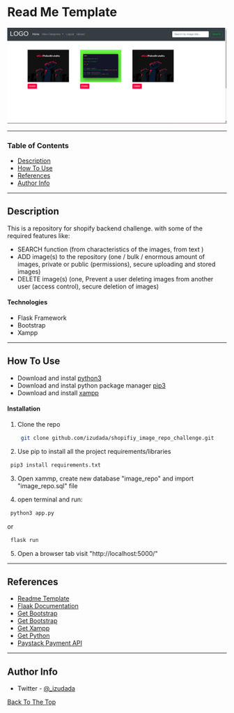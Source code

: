 # Read Me Template

![Project Image](static/images/image.png)

---

### Table of Contents

- [Description](#description)
- [How To Use](#how-to-use)
- [References](#references)
- [Author Info](#author-info)

---

## Description

This is a repository for shopify backend challenge. with some of the required features like:
- SEARCH function (from characteristics of the images, from text )
- ADD image(s) to the repository (one / bulk / enormous amount of images, private or public (permissions), secure uploading and stored images)
- DELETE image(s) (one, Prevent a user deleting images from another user (access control), secure deletion of images)


#### Technologies

- Flask Framework
- Bootstrap
- Xampp

---

## How To Use
- Download and instal [python3](https://www.python.org/downloads/)
- Download and instal python package manager [pip3](https://pip.pypa.io/en/stable/installing/)
- Download and install [xampp](https://www.apachefriends.org/index.html)

#### Installation
1. Clone the repo
   ```sh
    git clone github.com/izudada/shopifiy_image_repo_challenge.git
   ```
2.  Use pip to install all the project requirements/libraries
   ```sh
    pip3 install requirements.txt
   ```
3.  Open xammp, create new database "image_repo" and import "image_repo.sql" file

4.  open terminal and run:
   ```sh
    python3 app.py 
   ```
   or
   ```sh
    flask run
   ```
5.  Open a browser tab visit "http://localhost:5000/"

---

## References
* [Readme Template](https://www.youtube.com/watch?v=eVGEea7adDM&t=190s)
* [Flaak Documentation](https://flask.palletsprojects.com/en/1.1.x/)
* [Get Bootstrap](https://getbootstrap.com/)
* [Get Bootstrap](https://getbootstrap.com/)
* [Get Xampp](https://www.apachefriends.org/index.html)
* [Get Python](https://www.python.org/downloads/)
* [Paystack Payment API](https://paystack.com/docs/api/)

---

## Author Info

- Twitter - [@_izudada](https://twitter.com/_izudada)


[Back To The Top](#read-me-template)